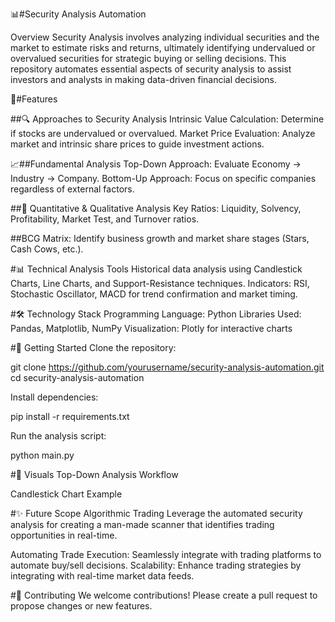 📊#Security Analysis Automation

Overview
Security Analysis involves analyzing individual securities and the market to estimate risks and returns, ultimately identifying undervalued or overvalued securities for strategic buying or selling decisions. This repository automates essential aspects of security analysis to assist investors and analysts in making data-driven financial decisions.

🧰#Features

##🔍 Approaches to Security Analysis
Intrinsic Value Calculation: Determine if stocks are undervalued or overvalued.
Market Price Evaluation: Analyze market and intrinsic share prices to guide investment actions.

📈##Fundamental Analysis
Top-Down Approach: Evaluate Economy → Industry → Company.
Bottom-Up Approach: Focus on specific companies regardless of external factors.

##🏦 Quantitative & Qualitative Analysis
Key Ratios: Liquidity, Solvency, Profitability, Market Test, and Turnover ratios.

##BCG Matrix: Identify business growth and market share stages (Stars, Cash Cows, etc.).

#📊 Technical Analysis Tools
Historical data analysis using Candlestick Charts, Line Charts, and Support-Resistance techniques.
Indicators: RSI, Stochastic Oscillator, MACD for trend confirmation and market timing.

#🛠️ Technology Stack
Programming Language: Python
Libraries Used: Pandas, Matplotlib, NumPy
Visualization: Plotly for interactive charts

#🚀 Getting Started
Clone the repository:

git clone https://github.com/yourusername/security-analysis-automation.git
cd security-analysis-automation

Install dependencies:

pip install -r requirements.txt

Run the analysis script:

python main.py

#📸 Visuals
Top-Down Analysis Workflow

Candlestick Chart Example

#✨ Future Scope
Algorithmic Trading
Leverage the automated security analysis for creating a man-made scanner that identifies trading opportunities in real-time.

Automating Trade Execution: Seamlessly integrate with trading platforms to automate buy/sell decisions.
Scalability: Enhance trading strategies by integrating with real-time market data feeds.

#🤝 Contributing
We welcome contributions! Please create a pull request to propose changes or new features.

